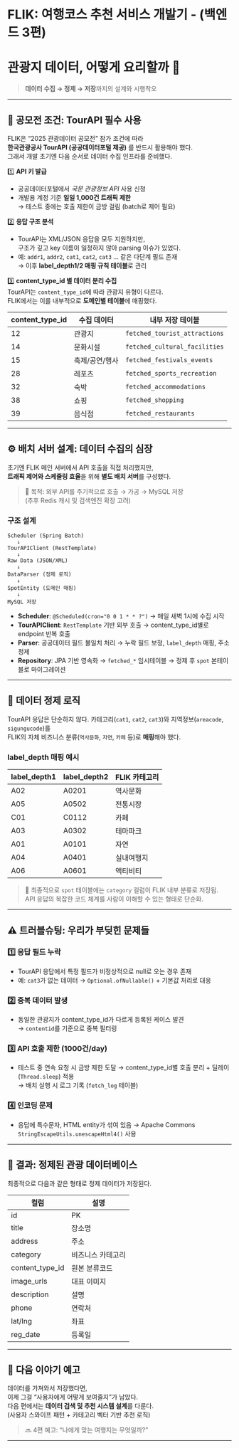 # FLIK: 여행코스 추천 서비스 개발기 - (백엔드 3편) 


  
# 관광지 데이터, 어떻게 요리할까 🍳

> **데이터 수집 → 정제 → 저장**까지의 설계와 시행착오

---

## 🏁 공모전 조건: TourAPI 필수 사용

FLIK은 “2025 관광데이터 공모전” 참가 조건에 따라  
**한국관광공사 TourAPI (공공데이터포털 제공)** 를 반드시 활용해야 했다.  
그래서 개발 초기엔 다음 순서로 데이터 수집 인프라를 준비했다.  

1️⃣ **API 키 발급**

* 공공데이터포털에서 *국문 관광정보 API* 사용 신청  
* 개발용 계정 기준 **일일 1,000건 트래픽 제한**  
  → 테스트 중에는 호출 제한이 금방 걸림 (batch로 제어 필요)  

2️⃣ **응답 구조 분석**

* TourAPI는 XML/JSON 응답을 모두 지원하지만,  
  구조가 깊고 key 이름이 일정하지 않아 parsing 이슈가 있었다.  
* 예: `addr1`, `addr2`, `cat1`, `cat2`, `cat3` ... 같은 다단계 필드 존재  
  → 이후 **label_depth1/2 매핑 규칙 테이블**로 관리

3️⃣ **content_type_id 별 데이터 분리 수집**  
TourAPI는 `content_type_id`에 따라 관광지 유형이 다르다.  
FLIK에서는 이를 내부적으로 **도메인별 테이블**에 매핑했다.  

| content_type_id | 수집 데이터   | 내부 저장 테이블                     |
| --------------- | -------- | ----------------------------- |
| 12              | 관광지      | `fetched_tourist_attractions` |
| 14              | 문화시설     | `fetched_cultural_facilities` |
| 15              | 축제/공연/행사 | `fetched_festivals_events`    |
| 28              | 레포츠      | `fetched_sports_recreation`   |
| 32              | 숙박       | `fetched_accommodations`      |
| 38              | 쇼핑       | `fetched_shopping`            |
| 39              | 음식점      | `fetched_restaurants`         |

---

## ⚙️ 배치 서버 설계: 데이터 수집의 심장

초기엔 FLIK 메인 서버에서 API 호출을 직접 처리했지만,  
**트래픽 제어와 스케줄링 효율**을 위해 **별도 배치 서버**를 구성했다.  

> 🎯 목적:
> 외부 API를 주기적으로 호출 → 가공 → MySQL 저장  
> (추후 Redis 캐시 및 검색엔진 확장 고려)  

### 구조 설계

```
Scheduler (Spring Batch)
   ↓
TourAPIClient (RestTemplate)
   ↓
Raw Data (JSON/XML)
   ↓
DataParser (정제 로직)
   ↓
SpotEntity (도메인 매핑)
   ↓
MySQL 저장
```

* **Scheduler**: `@Scheduled(cron="0 0 1 * * ?")`
  → 매일 새벽 1시에 수집 시작
* **TourAPIClient**: `RestTemplate` 기반 외부 호출
  → content_type_id별로 endpoint 반복 호출
* **Parser**: 공공데이터 필드 불일치 처리
  → 누락 필드 보정, `label_depth` 매핑, 주소 정제
* **Repository**: JPA 기반 영속화
  → `fetched_*` 임시테이블 → 정제 후 `spot` 본테이블로 마이그레이션

---

## 🧩 데이터 정제 로직

TourAPI 응답은 단순하지 않다.
카테고리(`cat1`, `cat2`, `cat3`)와 지역정보(`areacode`, `sigungucode`)를  
FLIK의 자체 비즈니스 분류(`역사문화`, `자연`, `카페` 등)로 **매핑**해야 했다.  

### label_depth 매핑 예시

| label_depth1 | label_depth2 | FLIK 카테고리 |
| ------------ | ------------ | --------- |
| A02          | A0201        | 역사문화      |
| A05          | A0502        | 전통시장      |
| C01          | C0112        | 카페        |
| A03          | A0302        | 테마파크      |
| A01          | A0101        | 자연        |
| A04          | A0401        | 실내여행지     |
| A06          | A0601        | 액티비티      |

> 📌 최종적으로 `spot` 테이블에는 `category` 컬럼이 FLIK 내부 분류로 저장됨.  
> API 응답의 복잡한 코드 체계를 사람이 이해할 수 있는 형태로 단순화.  

---

## ⚠️ 트러블슈팅: 우리가 부딪힌 문제들  

### 1️⃣ 응답 필드 누락  

* TourAPI 응답에서 특정 필드가 비정상적으로 null로 오는 경우 존재  
* 예: `cat3`가 없는 데이터
  → `Optional.ofNullable()` + 기본값 처리로 대응

### 2️⃣ 중복 데이터 발생

* 동일한 관광지가 content_type_id가 다르게 등록된 케이스 발견  
  → `contentid`를 기준으로 중복 필터링  

### 3️⃣ API 호출 제한 (1000건/day)

* 테스트 중 연속 요청 시 금방 제한 도달
  → content_type_id별 호출 분리 + 딜레이(`Thread.sleep`) 적용  
  → 배치 실행 시 로그 기록 (`fetch_log` 테이블)

### 4️⃣ 인코딩 문제

* 응답에 특수문자, HTML entity가 섞여 있음
  → Apache Commons `StringEscapeUtils.unescapeHtml4()` 사용  

---

## 💾 결과: 정제된 관광 데이터베이스

최종적으로 다음과 같은 형태로 정제 데이터가 저장된다.  

| 컬럼              | 설명        |
| --------------- | --------- |
| id              | PK        |
| title           | 장소명       |
| address         | 주소        |
| category        | 비즈니스 카테고리 |
| content_type_id | 원본 분류코드   |
| image_urls      | 대표 이미지    |
| description     | 설명        |
| phone           | 연락처       |
| lat/lng         | 좌표        |
| reg_date        | 등록일       |

---

## 📅 다음 이야기 예고

데이터를 가져와서 저장했다면,  
이제 그걸 “사용자에게 어떻게 보여줄지”가 남았다.    
다음 편에서는 **데이터 검색 및 추천 시스템 설계**를 다룬다.  
(사용자 스와이프 패턴 + 카테고리 벡터 기반 추천 로직)  

> 🔜 4편 예고: “나에게 맞는 여행지는 무엇일까?”

---

